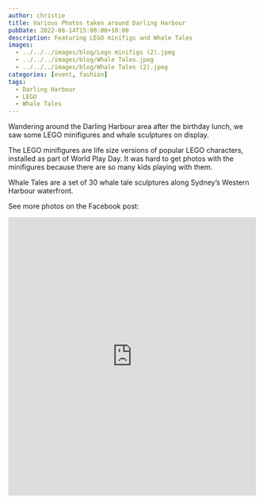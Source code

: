 ```yaml
---
author: christie
title: Various Photos taken around Darling Harbour
pubDate: 2022-08-14T15:00:00+10:00
description: Featuring LEGO minifigs and Whale Tales
images:
  - ../../../images/blog/Lego minifigs (2).jpeg
  - ../../../images/blog/Whale Tales.jpeg
  - ../../../images/blog/Whale Tales (2).jpeg
categories: [event, fashion]
tags:
  - Darling Harbour
  - LEGO
  - Whale Tales
---
```


Wandering around the Darling Harbour area after the birthday lunch, we saw some LEGO minifigures and whale sculptures on display.

The LEGO minifigures are life size versions of popular LEGO characters, installed as part of World Play Day. It was hard
to get photos with the minifigures because there are so many
kids playing with them.

Whale Tales are a set of 30 whale tale sculptures along Sydney’s Western Harbour waterfront.

See more photos on the Facebook post:

<iframe src="https://www.facebook.com/plugins/post.php?href=https%3A%2F%2Fwww.facebook.com%2Fchris1.tham%2Fposts%2Fpfbid02sbGopBe5v1o8VDuVqWZH1iH2pxeASudhGAYwy1qjMdJtygJc1fFAT6soxRaxGkZbl&show_text=true&width=500" width="500" height="562" style="border:none;overflow:hidden" scrolling="no" frameborder="0" allowfullscreen="true" allow="autoplay; clipboard-write; encrypted-media; picture-in-picture; web-share"></iframe>
